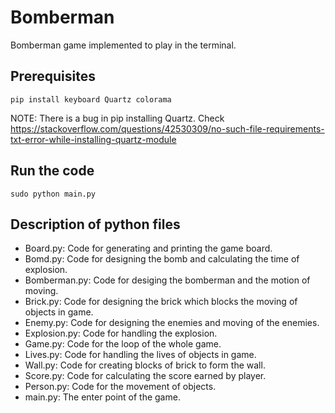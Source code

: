 # Bomberman

Bomberman game implemented to play in the terminal.

## Prerequisites

```
pip install keyboard Quartz colorama
```

NOTE: There is a bug in pip installing Quartz.
Check https://stackoverflow.com/questions/42530309/no-such-file-requirements-txt-error-while-installing-quartz-module

## Run the code

```
sudo python main.py
```

## Description of python files 

- Board.py: Code for generating and printing the game board.
- Bomd.py: Code for designing the bomb and calculating the time of explosion.
- Bomberman.py: Code for desiging the bomberman and the motion of moving.
- Brick.py: Code for designing the brick which blocks the moving of objects in game.
- Enemy.py: Code for designing the enemies and moving of the enemies.
- Explosion.py: Code for handling the explosion.
- Game.py: Code for the loop of the whole game.
- Lives.py: Code for handling the lives of objects in game.
- Wall.py: Code for creating blocks of brick to form the wall.
- Score.py: Code for calculating the score earned by player.
- Person.py: Code for the movement of objects.
- main.py: The enter point of the game.
